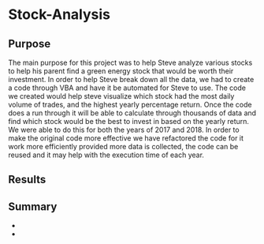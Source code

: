 # Stock-Analysis
## Purpose 
The main purpose for this project was to help Steve analyze various stocks to help his parent find a green energy stock that would be worth their investment. In order to help Steve break down all the data, we had to create a code through VBA and have it be automated for Steve to use. The code we created would help steve visualize which stock had the most daily volume of trades, and the highest yearly percentage return. Once the code does a run through it will be able to calculate through thousands of data and find which stock would be the best to invest in based on the yearly return. We were able to do this for both the years of 2017 and 2018. 
In order to make the original code more effective we have refactored the code for it work more efficiently provided more data is collected, the code can be reused and it may help with the execution time of each year. 
## Results 



## Summary
*
*
